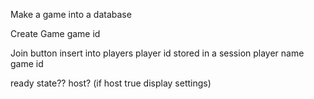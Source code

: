 Make a game into a database

Create Game
game id



Join button
insert into players 
player id stored in a session
player name
game id


ready state??
host? (if host true display settings)

